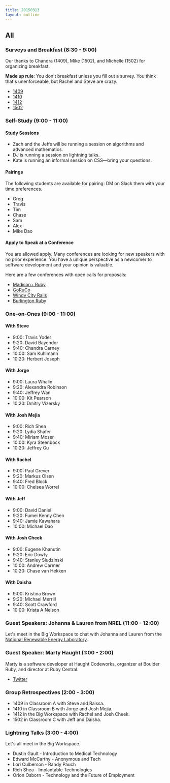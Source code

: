 ```yaml
---
title: 20150313
layout: outline
---
```


## All

### Surveys and Breakfast (8:30 - 9:00)

Our thanks to Chandra (1409), Mike (1502), and Michelle (1502) for organizing breakfast.

**Made up rule**: You don't breakfast unless you fill out a survey. You think that's unenforceable, but Rachel and Steve are crazy.

* [1409](https://docs.google.com/a/casimircreative.com/forms/d/1_lSssq3wxqepdadUMAiA4rszq5uwbovhCXyOPlFiumQ/viewform)
* [1410](https://docs.google.com/a/casimircreative.com/forms/d/1WApANeICfrb7CROvhXlCgnt5c_NrOfO7kz1X9FbJdRA/viewform)
* [1412](https://docs.google.com/a/casimircreative.com/forms/d/1bwPZi9uhyFEjhT0vHRc2SiEBXXiui-LIcM9VM0BflB4/viewform)
* [1502](https://docs.google.com/a/casimircreative.com/forms/d/1QNHlQCIxn97BKEbX2L-q0ZndlkZzsbnY76saHrgRtIc/viewform)

### Self-Study (9:00 - 11:00)

#### Study Sessions

* Zach and the Jeffs will be running a session on algorithms and advanced mathematics.
* DJ is running a session on lightning talks.
* Kate is running an informal session on CSS—bring your questions.

#### Pairings

The following students are available for pairing: DM on Slack them with your time preferences.

* Greg
* Travis
* Tim
* Chase
* Sam
* Alex
* Mike Dao

#### Apply to Speak at a Conference

You are allowed apply. Many conferences are looking for new speakers with no prior experience. You have a unique perspective as a newcomer to software development and your opinion is valuable.

Here are a few conferences with open calls for proposals:

* [Madison+ Ruby][mr]
* [GoRuCo][go]
* [Windy City Rails][wcr]
* [Burlington Ruby][br]

[go]: http://goruco.com/
[mr]: http://madisonpl.us/ruby/
[wcr]: http://www.windycityrails.org/
[br]: http://www.burlingtonrubyconference.com

### One-on-Ones (9:00 - 11:00)

#### With Steve

* 9:00:  Travis Yoder
* 9:20:  David Bayendor
* 9:40:  Chandra Carney
* 10:00: Sam Kuhlmann
* 10:20: Herbert Joseph

#### With Jorge

* 9:00:  Laura Whalin
* 9:20:  Alexandra Robinson
* 9:40:  Jeffrey Wan
* 10:00: Kit Pearson
* 10:20:  Dmitry Vizersky

#### With Josh Mejia

* 9:00:  Rich Shea
* 9:20:  Lydia Shafer
* 9:40:  Miriam Moser
* 10:00: Kyra Steenbock
* 10:20: Jeffrey Gu

#### With Rachel

* 9:00:  Paul Grever
* 9:20:  Markus Olsen
* 9:40:  Fred Block
* 10:00: Chelsea Worrel

#### With Jeff

* 9:00:  David Daniel
* 9:20:  Fumei Kenny Chen
* 9:40: Jamie Kawahara
* 10:00: Michael Dao

#### With Josh Cheek

* 9:00:  Eugene Khanutin
* 9:20:  Eric Dowty
* 9:40:  Stanley Siudzinski
* 10:00: Andrew Carmer
* 10:20: Chase van Hekken

#### With Daisha

* 9:00:  Kristina Brown
* 9:20:  Michael Merrill
* 9:40:  Scott Crawford
* 10:00: Krista A Nelson

### Guest Speakers: Johanna & Lauren from NREL (11:00 - 12:00)

Let's meet in the Big Workspace to chat with Johanna and Lauren from the [National Renewable Energy Laboratory](http://www.nrel.gov).

### Guest Speaker: Marty Haught (1:00 - 2:00)

Marty is a software developer at Haught Codeworks, organizer at Boulder Ruby, and director at Ruby Central.

* [Twitter](https://twitter.com/mghaught)

### Group Retrospectives (2:00 - 3:00)

* 1409 in Classroom A with Steve and Raissa.
* 1410 in Classroom B with Jorge and Josh Mejia.
* 1412 in the Big Workspace with Rachel and Josh Cheek.
* 1502 in Classroom C with Jeff and Daisha.

### Lightning Talks (3:00 - 4:00)

Let's all meet in the Big Workspace.

* Dustin Gault - Introduction to Medical Technology
* Edward McCarthy - Anonymous and Tech
* Lori Culberson - Randy Pauch
* Rich Shea - Implantable Technologies
* Orion Osborn - Technology and the Future of Employment
